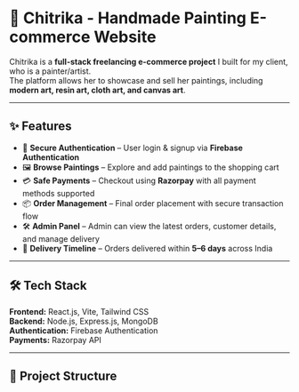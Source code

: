 # 🎨 Chitrika - Handmade Painting E-commerce Website

Chitrika is a **full-stack freelancing e-commerce project** I built for my client, who is a painter/artist.  
The platform allows her to showcase and sell her paintings, including **modern art, resin art, cloth art, and canvas art**.  

---

## ✨ Features
- 🔐 **Secure Authentication** – User login & signup via **Firebase Authentication**  
- 🖼️ **Browse Paintings** – Explore and add paintings to the shopping cart  
- 💳 **Safe Payments** – Checkout using **Razorpay** with all payment methods supported  
- 📦 **Order Management** – Final order placement with secure transaction flow  
- 🛠️ **Admin Panel** – Admin can view the latest orders, customer details, and manage delivery  
- 🚚 **Delivery Timeline** – Orders delivered within **5–6 days** across India  

---

## 🛠️ Tech Stack
**Frontend:** React.js, Vite, Tailwind CSS  
**Backend:** Node.js, Express.js, MongoDB  
**Authentication:** Firebase Authentication  
**Payments:** Razorpay API  

---

## 📂 Project Structure

